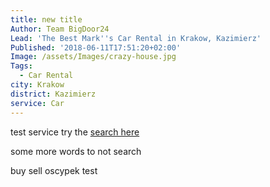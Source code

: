 ```yaml
---
title: new title
Author: Team BigDoor24
Lead: 'The Best Mark''s Car Rental in Krakow, Kazimierz'
Published: '2018-06-11T17:51:20+02:00'
Image: /assets/Images/crazy-house.jpg
Tags:
  - Car Rental
city: Krakow
district: Kazimierz
service: Car
---
```

test service
try the [search here](../search.html)

some more words to not search

buy
sell
oscypek
test 
